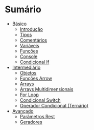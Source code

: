 # Sumário

- [Básico](basico/introducao.md)
  - [Introdução](basico/introducao.md)
  - [Tipos](basico/tipos.md)
  - [Comentários](basico/comentarios.md)
  - [Variáveis](basico/variaveis.md)
  - [Funções](basico/funcoes.md)
  - [Console](basico/console.md)
  - [Condicional If](basico/condicional_if.md)
- [Intermediário]()
  - [Objetos](intermediario/objetos.md)
  - [Funções Arrow](intermediario/funcoes_arrow.md)
  - [Arrays](intermediario/arrays.md)
  - [Arrays Multidimensionais](intermediario/arrays_multidimensionais.md)
  - [For Loop](intermediario/for_loop.md)
  - [Condicional Switch](intermediario/condicional_switch.md)
  - [Operador Condicional (Ternário)](intermediario/operador_condicional.md)
- [Avançado]()
  - [Parâmetros Rest](avancado/parametros_rest.md)
  - [Geradores](avancado/geradores.md)
